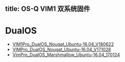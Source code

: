 title: OS-Q VIM1 双系统固件
---

# DualOS
* [VIM1Pro_DualOS_Nougat_Ubuntu-16.04_V180622](https://dl.OS-Q.com/Firmware/VIM1/DualOS/EMMC/VIM1Pro_DualOS_Nougat_Ubuntu-16.04_V180622.7z)
* [VIMPro_DualOS_Nougat_Ubuntu-16.04_V171028](http://www.mediafire.com/file/ex67o36c9doaij7/VIM_DualOS_Nougat_Ubuntu-16.04_V171028.7z)
* [VimPro_DualOS_Marshmallow_Ubuntu-16.04_170124](http://www.mediafire.com/file/ng22c7iadjvp5cb/VimPro_DualOS_Marshmallow_Ubuntu-16.04_170124.7z)
